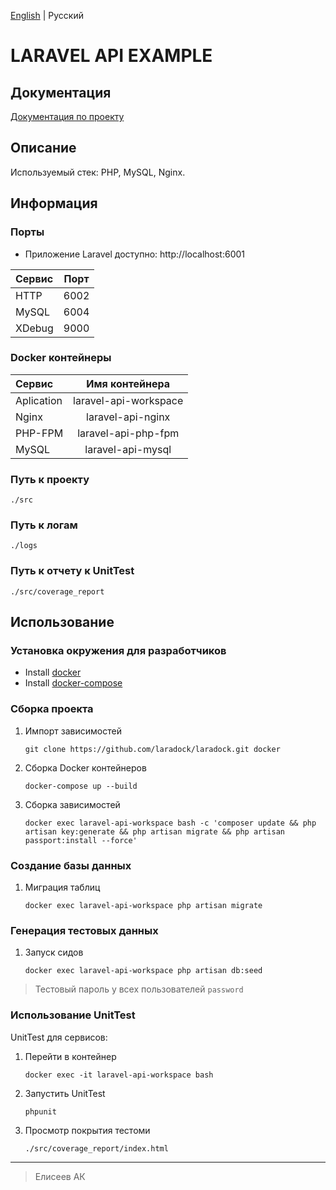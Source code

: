 [English](https://github.com/cs-eliseev/laravel-api-example/blob/master/README.md) | Русский

LARAVEL API EXAMPLE
=======

## Документация

[Документация по проекту](https://github.com/cs-eliseev/laravel-api-example/blob/master/src/README.ru_RU.md)

## Описание

Используемый стек: PHP, MySQL, Nginx.

## Информация

### Порты

* Приложение Laravel доступно: http://localhost:6001

|Сервис|Порт|
|:---|:---:|
|HTTP|6002|
|MySQL|6004|
|XDebug|9000|

### Docker контейнеры

|Сервис|Имя контейнера|
|:---|:---:|
|Aplication|laravel-api-workspace|
|Nginx|laravel-api-nginx|
|PHP-FPM|laravel-api-php-fpm|
|MySQL|laravel-api-mysql|

### Путь к проекту

```
./src
```

### Путь к логам

```
./logs
```

### Путь к отчету к UnitTest

```
./src/coverage_report
```

## Использование

### Установка окружения для разработчиков

* Install [docker](https://docs.docker.com/engine/installation/)
* Install [docker-compose](https://docs.docker.com/compose/install/)

### Сборка проекта

1. Импорт зависимостей

    ```shell
    git clone https://github.com/laradock/laradock.git docker
    ```

1. Сборка Docker контейнеров

    ```shell
    docker-compose up --build
    ```

1. Сборка зависимостей

    ```shell
    docker exec laravel-api-workspace bash -c 'composer update && php artisan key:generate && php artisan migrate && php artisan passport:install --force'
    ```

 ### Создание базы данных
 
 1. Миграция таблиц
 
    ```shell
    docker exec laravel-api-workspace php artisan migrate
    ```

 ### Генерация тестовых данных
 
 1. Запуск сидов

    ```shell
    docker exec laravel-api-workspace php artisan db:seed
    ```    

> Тестовый пароль у всех пользователей `password`
 
### Использование UnitTest

UnitTest для сервисов:

1. Перейти в контейнер

    ```shell
    docker exec -it laravel-api-workspace bash
    ```

1. Запустить UnitTest

    ```shell
    phpunit
    ```

1. Просмотр покрытия тестоми

    ```
   ./src/coverage_report/index.html
   ```

***

> Елисеев АК
